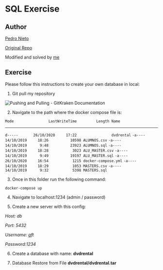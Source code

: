 # SQL Exercise

## Author

[Pedro Nieto](https://github.com/a10pepo)

[Original Repo](https://github.com/a10pepo/edem2021/tree/master/Sesiones/sql_etl)

Modified and solved by [me](https://github.com/viasmo1)

## Exercise

Please follow this instructions to create your own database in local:

1) Git pull my repository

![Pushing and Pulling - GitKraken Documentation](https://support.gitkraken.com/img/documentation/repositories/pushing-pulling/set-default.png)

2) Navigate to the path where the docker compose file is:

`Mode                LastWriteTime         Length Name`

----                -------------         ------ ----
`d-----       26/10/2020     17:22                dvdrental`
`-a----       14/10/2019     18:26          10598 ALUMNOS.csv`
`-a----       14/10/2019      9:48          23923 ALUMNOS.sql`
`-a----       14/10/2019     18:28           3023 ALU_MASTER.csv`
`-a----       14/10/2019      9:49          19197 ALU_MASTER.sql`
`-a----       26/10/2020     16:54           1215 docker-compose.yml`
`-a----       14/10/2019     18:29           1053 MASTERS.csv`
`-a----       14/10/2019      9:32           5398 MASTERS.sql`

3) Once in this folder run the following command:

`docker-compose up`

4) Navigate to localhost:1234  (admin / password)

5) Create a new server with this config:

*Host: db*

*Port: 5432*

*Username: gft*

*Password:1234*

6) Create a database with name: **dvdrental**

7) Database Restore from File **dvdrental/dvdrental.tar**